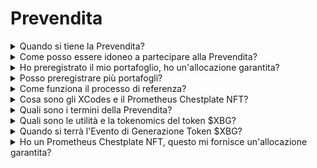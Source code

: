 # Prevendita

<details>
<summary>Quando si tiene la Prevendita?</summary>

La Prevendita di $XBG è l'ultima opportunità per acquistare i token $XBG a condizioni vantaggiose prima del nostro Evento di Generazione Token (TGE). La Prevendita di $XBG si terrà nel marzo 2024. Ulteriori informazioni riguardo la data, i termini e i dettagli saranno pubblicati a breve. Per rimanere aggiornato con gli ultimi aggiornamenti, segui XBorg su [X.](https://twitter.com/XBorgHQ)
</details>

<details>
<summary>Come posso essere idoneo a partecipare alla Prevendita?</summary>

Per essere idoneo a partecipare alla Prevendita, devi completare il processo KYC e preregistrare il tuo indirizzo. Diamo priorità alla decentralizzazione e alla privacy, ma il rispetto delle giurisdizioni pertinenti ci richiede di implementare un formale processo KYC.

Il processo KYC avrà luogo su www.presale.xborg.com, facilitato dal nostro fornitore KYC, Onfido. Il processo KYC inizierà a febbraio. Gli individui con email preregistrate riceveranno una notifica quando inizierà il processo KYC.

Si prega di notare che alcune giurisdizioni non sono supportate: Stati Uniti, Cuba, Iran, Corea del Nord, Russia, Siria, Le regioni contese dell'Ucraina: Crimea, Donetsk e Luhansk, Bielorussia, Birmania (Myanmar), Repubblica Centrafricana, Congo, Rep. Dem. dell'Etiopia, Hong Kong, Iraq, Libano, Libia, Sudan, Venezuela, Yemen, Zimbabwe.
</details>

<details>
<summary>Ho preregistrato il mio portafoglio, ho un'allocazione garantita?</summary>

La preregistrazione del portafoglio non garantisce l'allocazione alla Prevendita, poiché la raccolta sarà limitata. I termini della Prevendita saranno determinati dalla governance di XBorg il 14 febbraio.
</details>

<details>
<summary>Posso preregistrare più portafogli?</summary>

Puoi registrare più portafogli, ma a causa del processo KYC imposto, a ogni individuo è permesso partecipare solo con un indirizzo. Pertanto, non vi è alcun vantaggio nel registrare più portafogli.
</details>

<details>
<summary>Come funziona il processo di referenza?</summary>

Quando un individuo registra il proprio portafoglio utilizzando il tuo codice di referenza, guadagnerai un cashback del 5% sui fondi che essi si impegnano con successo durante la Prevendita.
</details>

<details>
<summary>Cosa sono gli XCodes e il Prometheus Chestplate NFT?</summary>

Preregistrare il tuo portafoglio, acquisire un XCode o possedere un Prometheus Chestplate NFT ti darà diritto a sconti nella Prevendita.

I Prometheus Chestplates sono una collezione di 2.222 NFT. 1.111 di questi saranno airdroppati ai detentori di Prometheus e 1.111 saranno mintati gratuitamente a febbraio. Concedono il livello di sconto più alto sulla Prevendita così come le allocazioni di Livello 6 sulla piattaforma di lancio XBorg, equivalenti al possesso di 5.000 $XBG.

Gli XCodes sono codici unici che vengono distribuiti alle comunità partner.
</details>

<details>
<summary>Quali sono i termini della Prevendita?</summary>

I termini della Prevendita saranno determinati dalla governance di XBorg, come concordato su Snapshot, in [XIP #11.](https://snapshot.org/#/xborg.eth/proposal/0xace8e2b3c0d727cfada8a19279244148e8b17b449934072cc774a1adc1b37452) Questi termini, che saranno decisi il 14 febbraio, includeranno aspetti come:

* \- Valutazione
* \- Periodi di vesting/blocco
* \- Meccanismo di vendita (ad es., asta olandese, prevendita a prezzo fisso, ecc.)

I termini ufficiali saranno successivamente comunicati in una data successiva, seguendo il periodo di votazione della governance.
</details>

<details>
<summary>Quali sono le utilità e la tokenomics del token $XBG?</summary>

Il token $XBG è il token nativo dell'ecosistema XBorg. Le sue principali utilità sono:

* \- Pagamenti 'fees
* \- Governance
* \- Condivisione del reddito meritocratica
* \- Accesso riservato
* \- Token per il gas

Per saperne di più sul token $XBG, visita la nostra pagina del token XBG sul nostro [sito web.](https://www.xborg.com/XBG)
</details>

<details>
<summary>Quando si terrà l'Evento di Generazione Token $XBG?</summary>

L'Evento di Generazione Token $XBG è previsto per le settimane successive alla Prevendita di $XBG.
</details>

<details>
<summary>Ho un Prometheus Chestplate NFT, questo mi fornisce un'allocazione garantita?</summary>

No, anche se hai ottenuto i termini migliori possibili e il bonus più alto, la vendita è basata sul principio "chi prima arriva, meglio alloggia" (FCFS).
</details>
